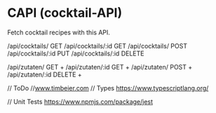 # CAPI (cocktail-API)

Fetch cocktail recipes with this API.


/api/cocktails/         GET
/api/cocktails/:id      GET
/api/cocktails/         POST
/api/cocktails/:id      PUT
/api/cocktails/:id      DELETE

/api/zutaten/           GET         +
/api/zutaten/:id        GET         +
/api/zutaten/           POST        +
/api/zutaten/:id        DELETE      +

// ToDo //www.timbeier.com
// Types
https://www.typescriptlang.org/

// Unit Tests
https://www.npmjs.com/package/jest